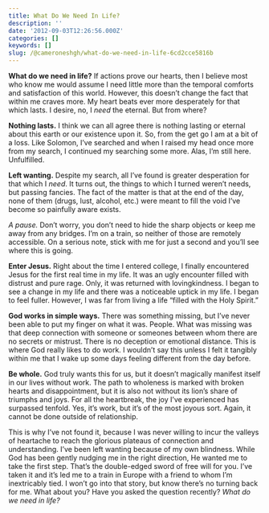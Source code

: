 ```yaml
---
title: What Do We Need In Life?
description: ''
date: '2012-09-03T12:26:56.000Z'
categories: []
keywords: []
slug: /@cameroneshgh/what-do-we-need-in-life-6cd2cce5816b
---
```


**What do we need in life?** If actions prove our hearts, then I believe most who know me would assume I need little more than the temporal comforts and satisfaction of this world. However, this doesn’t change the fact that within me craves more. My heart beats ever more desperately for that which lasts. I desire, no, I _need_ the eternal. But from where?

**Nothing lasts.** I think we can all agree there is nothing lasting or eternal about this earth or our existence upon it. So, from the get go I am at a bit of a loss. Like Solomon, I’ve searched and when I raised my head once more from my search, I continued my searching some more. Alas, I’m still here. Unfulfilled.

**Left wanting.** Despite my search, all I’ve found is greater desperation for that which I _need_. It turns out, the things to which I turned weren’t needs, but passing fancies. The fact of the matter is that at the end of the day, none of them (drugs, lust, alcohol, etc.) were meant to fill the void I’ve become so painfully aware exists.

_A pause._ Don’t worry, you don’t need to hide the sharp objects or keep me away from any bridges. I’m on a train, so neither of those are remotely accessible. On a serious note, stick with me for just a second and you’ll see where this is going.

**Enter Jesus.** Right about the time I entered college, I finally encountered Jesus for the first real time in my life. It was an ugly encounter filled with distrust and pure rage. Only, it was returned with lovingkindness. I began to see a change in my life and there was a noticeable uptick in my life. I began to feel fuller. However, I was far from living a life “filled with the Holy Spirit.”

**God works in simple ways.** There was something missing, but I’ve never been able to put my finger on what it was. People. What was missing was that deep connection with someone or someones between whom there are no secrets or mistrust. There is no deception or emotional distance. This is where God really likes to do work. I wouldn’t say this unless I felt it tangibly within me that I wake up some days feeling different from the day before.

**Be whole.** God truly wants this for us, but it doesn’t magically manifest itself in our lives without work. The path to wholeness is marked with broken hearts and disappointment, but it is also not without its lion’s share of triumphs and joys. For all the heartbreak, the joy I’ve experienced has surpassed tenfold. Yes, it’s work, but it’s of the most joyous sort. Again, it cannot be done outside of relationship.

This is why I’ve not found it, because I was never willing to incur the valleys of heartache to reach the glorious plateaus of connection and understanding. I’ve been left wanting because of my own blindness. While God has been gently nudging me in the right direction, He wanted me to take the first step. That’s the double-edged sword of free will for you. I’ve taken it and it’s led me to a train in Europe with a friend to whom I’m inextricably tied. I won’t go into that story, but know there’s no turning back for me. What about you? Have you asked the question recently? _What do we need in life?_